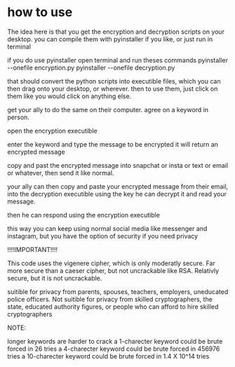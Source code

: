 # how to use
The idea here is that you get the encryption and decryption scripts on your desktop.
you can compile them with pyinstaller if you like, or just run in terminal

if you do use pyinstaller open terminal and run theses commands
pyinstaller --onefile encryption.py
pyinstaller --onefile decryption.py

that should convert the python scripts into executible files, 
which you can then drag onto your desktop, or wherever.
then to use them, just click on them like you would click on anything else.

get your ally to do the same on their computer.
agree on a keyword in person.

open the encryption executible

enter the keyword and type the message to be encrypted
it will return an encrypted message

copy and past the encrypted message into snapchat or insta or text or email or whatever, then send it like normal.

your ally can then copy and paste your encrypted message from their email, into the decryption executible
using the key he can decrypt it and read your message.

then he can respond using the encryption executible

this way you can keep using normal social media like messenger and instagram,
but you have the option of security if you need privacy



!!!!IMPORTANT!!!!

This code uses the vigenere cipher, which is only moderatly secure.
Far more secure than a caeser cipher, but not uncrackable like RSA.
Relativly secure, but it is not uncrackable.

suitible for privacy from parents, spouses, teachers, employers, uneducated police officers.
Not suitible for privacy from skilled cryptographers, the state, educated authority figures, or people who can afford to hire skilled cryptographers

NOTE:

longer keywords are harder to crack
a 1-charecter keyword could be brute forced in 26 tries
a 4-charecter keyword could be brute forced in 456976 tries
a 10-charecter keyword could be brute forced in 1.4 X 10^14 tries

